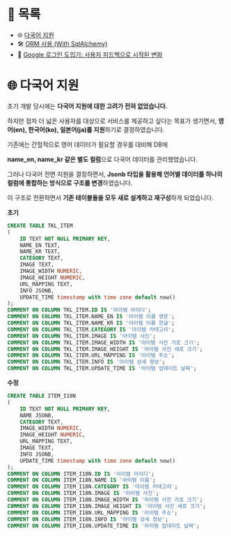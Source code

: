 # 📂 목록

- 🌐 [다국어 지원](./i18n_data.md)
- 🛠️ [ORM 사용 (With SqlAlchemy)](./orm.md)
- 🔐 [Google 로그인 도입기: 사용자 피드백으로 시작된 변화](./token_check.md)

# 🌐 다국어 지원

초기 개발 당시에는 **다국어 지원에 대한 고려가 전혀 없었습니다.**

하지만 점차 더 넓은 사용자를 대상으로 서비스를 제공하고 싶다는 목표가 생기면서, **영어(en), 한국어(ko), 일본어(ja)를 지원**하기로 결정하였습니다.

기존에는 간헐적으로 영어 데이터가 필요할 경우를 대비해 DB에

**name_en, name_kr 같은 별도 컬럼**으로 다국어 데이터를 관리했었습니다.

그러나 다국어 전면 지원을 결정하면서, **Jsonb 타입을 활용해 언어별 데이터를 하나의 컬럼에 통합하는 방식으로 구조를 변경**하였습니다.

이 구조로 전환하면서 **기존 테이블들을 모두 새로 설계하고 재구성**하게 되었습니다.

**초기**

```sql
CREATE TABLE TKL_ITEM
(
    ID TEXT NOT NULL PRIMARY KEY,
    NAME_EN TEXT,
    NAME_KR TEXT,
    CATEGORY TEXT,
    IMAGE TEXT,
    IMAGE_WIDTH NUMERIC,
    IMAGE_HEIGHT NUMERIC,
    URL_MAPPING TEXT,
    INFO JSONB,
    UPDATE_TIME timestamp with time zone default now()
);
COMMENT ON COLUMN TKL_ITEM.ID IS '아이템 아이디';
COMMENT ON COLUMN TKL_ITEM.NAME_EN IS '아이템 이름 영문';
COMMENT ON COLUMN TKL_ITEM.NAME_KR IS '아이템 이름 한글';
COMMENT ON COLUMN TKL_ITEM.CATEGORY IS '아이템 카테고리';
COMMENT ON COLUMN TKL_ITEM.IMAGE IS '아이템 사진';
COMMENT ON COLUMN TKL_ITEM.IMAGE_WIDTH IS '아이템 사진 가로 크기';
COMMENT ON COLUMN TKL_ITEM.IMAGE_HEIGHT IS '아이템 사진 세로 크기';
COMMENT ON COLUMN TKL_ITEM.URL_MAPPING IS '아이템 주소';
COMMENT ON COLUMN TKL_ITEM.INFO IS '아이템 상세 정보';
COMMENT ON COLUMN TKL_ITEM.UPDATE_TIME IS '아이템 업데이트 날짜';
```

**수정**

```sql
CREATE TABLE ITEM_I18N
(
    ID TEXT NOT NULL PRIMARY KEY,
    NAME JSONB,
    CATEGORY TEXT,
    IMAGE_WIDTH NUMERIC,
    IMAGE_HEIGHT NUMERIC,
    URL_MAPPING TEXT,
    IMAGE TEXT,
    INFO JSONB,
    UPDATE_TIME timestamp with time zone default now()
);
COMMENT ON COLUMN ITEM_I18N.ID IS '아이템 아이디';
COMMENT ON COLUMN ITEM_I18N.NAME IS '아이템 이름';
COMMENT ON COLUMN ITEM_I18N.CATEGORY IS '아이템 카테고리';
COMMENT ON COLUMN ITEM_I18N.IMAGE IS '아이템 사진';
COMMENT ON COLUMN ITEM_I18N.IMAGE_WIDTH IS '아이템 사진 가로 크기';
COMMENT ON COLUMN ITEM_I18N.IMAGE_HEIGHT IS '아이템 사진 세로 크기';
COMMENT ON COLUMN ITEM_I18N.URL_MAPPING IS '아이템 주소';
COMMENT ON COLUMN ITEM_I18N.INFO IS '아이템 상세 정보';
COMMENT ON COLUMN ITEM_I18N.UPDATE_TIME IS '아이템 업데이트 날짜';
```
